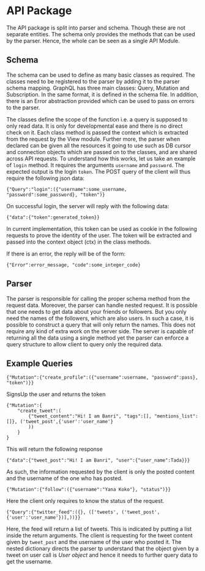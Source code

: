 # API Package

The API package is split into parser and schema. Though these are not separate entities. The schema only provides the methods that can be used by the parser. Hence, the whole can be seen as a single API Module.

## Schema

The schema can be used to define as many basic classes as required. The classes need to be registered to the parser by adding it to the parser schema mapping. GraphQL has three main classes: Query, Mutation and Subscription. In the same format, it is defined in the schema file. In addition, there is an Error abstraction provided which can be used to pass on errors to the parser.

The classes define the scope of the function i.e. a query is supposed to only read data. It is only for developmental ease and there is no direct check on it. Each class method is passed the context which is extracted from the request by the View module. Further more, the parser when declared can be given all the resources it going to use such as DB cursor and connection objects which are passed on to the classes, and are shared across API requests. To understand how this works, let us take an example of `login` method. It requires the arguments `username` and `password`. The expected output is the login `token`. The POST query of the client will thus require the following json data:

```{"Query":"login":({"username":some_username, "password":some_password}, "token")}```

On successful login, the server will reply with the following data:

```{"data":{"token":generated_token}}```

In current implementation, this token can be used as cookie in the following requests to prove the identity of the user. The token will be extracted and passed into the context object (ctx) in the class methods.

If there is an error, the reply will be of the form:

```{"Error":error_message, "code":some_integer_code}```

## Parser

The parser is responsible for calling the proper schema method from the request data. Moreover, the parser can handle nested request. It is possible that one needs to get data about your friends or followers. But you only need the names of the followers, which are also users. In such a case, it is possible to construct a query that will only return the names. This does not require any kind of extra work on the server side. The server is capable of returning all the data using a single method yet the parser can enforce a query structure to allow client to query only the required data.

## Example Queries

```{"Mutation":{"create_profile":({"username":username, "password":pass}, "token")}}```

SignsUp the user and returns the token

```
{"Mutation":{
	"create_tweet":(
		{"tweet_content":"Hi! I am Banri", "tags":[], "mentions_list":[]}, ('tweet_post',{'user':'user_name'}
		))
	}
}
```

This will return the following response

```{"data":{"tweet_post":"Hi! I am Banri", "user":{"user_name":Tada}}}```

As such, the information requested by the client is only the posted content and the username of the one who has posted.

```{"Mutation":{"follow":({"username":"Yana Koko"}, "status")}}```

Here the client only requires to know the status of the request.

```{"Query":{"twitter_feed":({}, (['tweets', ('tweet_post',{'user':'user_name'})],))}}```

Here, the feed will return a list of tweets. This is indicated by putting a list inside the return arguments. The client is requesting for the tweet content given by `tweet_post` and the username of the user who posted it. The nested dictionary directs the parser tp understand that the object given by a tweet on user call is *User object* and hence it needs to further query data to get the username.